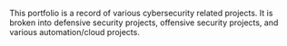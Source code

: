 This portfolio is a record of various cybersecurity related projects. It is broken into defensive security projects, offensive security projects, and various automation/cloud projects.
